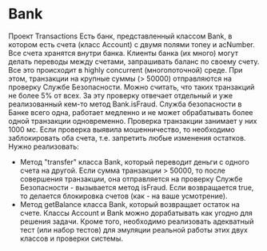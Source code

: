 # Bank
Проект Transactions
Есть банк, представленный классом Bank, в котором есть счета (класс Account) с двумя полями топеу и acNumber. Все счета хранятся внутри банка.
Клиенты банка (их много) могут делать переводы между счетами, запрашивать баланс по своему счету. Все это происходит в highly concurrent (многопоточной) среде.
При этом, транзакции на крупные суммы (> 50000) отправляются на проверку Службе Безопасности. Можно считать, что таких транзакций не более 5% от всех. За эту проверку отвечает отдельный и уже реализованный кем-то метод Bank.isFraud.
Служба безопасности в Банке всего одна, работает медленно и не может обрабатывать более одной транзакции одновременно. Проверка транзакции занимает у них 1000 мс. Если проверка выявила мошенничество, то необходимо заблокировать оба счета, т.е. запретить любые изменения остатков.
Нужно реализовать:
- Метод "transfer" класса Bank, который переводит деньги с одного счета на другой.
Если сумма транзакции > 50000, то после совершения транзакции, она отправляется на проверку Службе Безопасности - вызывается метод isFraud. Если возвращается true, то делается блокировка счетов (как - на ваше усмотрение).
- Метод getBalance класса Bank, который возвращает остаток на счете. Классы Account и Bank можно дорабатывать как угодно для решения задачи. Кроме того, необходимо реализовать адекватный тест (или набор тестов) для эмуляции реальной работы этих двух классов и проверки системы.
